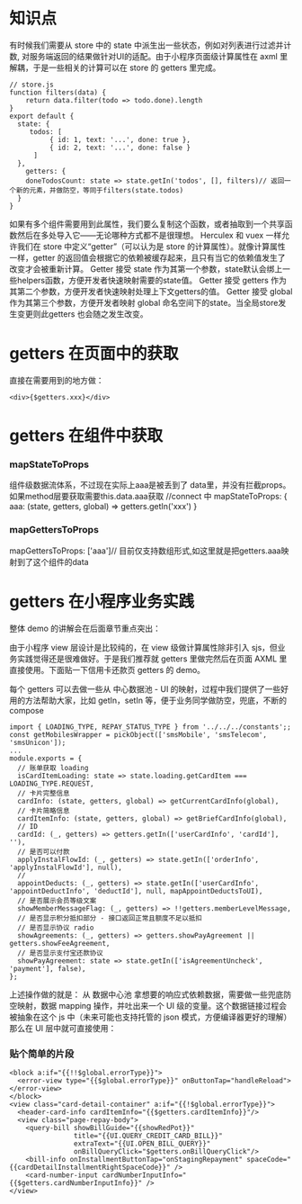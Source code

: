 # 知识点
有时候我们需要从 store 中的 state 中派生出一些状态，例如对列表进行过滤并计数, 对服务端返回的结果做针对UI的适配。由于小程序页面级计算属性在 axml 里解耦，于是一些相关的计算可以在 store 的 getters 里完成。

```
// store.js
function filters(data) {
    return data.filter(todo => todo.done).length
}
export default {
  state: {
     todos: [
          { id: 1, text: '...', done: true },
          { id: 2, text: '...', done: false }
      ]
  },
    getters: {
    doneTodosCount: state => state.getIn('todos', [], filters)// 返回一个新的元素，并做防空，等同于filters(state.todos)
  }
}
```
如果有多个组件需要用到此属性，我们要么复制这个函数，或者抽取到一个共享函数然后在多处导入它——无论哪种方式都不是很理想。
Herculex 和 vuex 一样允许我们在 store 中定义“getter”（可以认为是 store 的计算属性）。就像计算属性一样，getter 的返回值会根据它的依赖被缓存起来，且只有当它的依赖值发生了改变才会被重新计算。
Getter 接受 state 作为其第一个参数，state默认会绑上一些helpers函数，方便开发者快速映射需要的state值。
Getter 接受 getters 作为其第二个参数，方便开发者快速映射处理上下文getters的值。
Getter 接受 global 作为其第三个参数，方便开发者映射 global 命名空间下的state。当全局store发生变更则此getters 也会随之发生改变。 
# getters 在页面中的获取
直接在需要用到的地方做：
```
<div>{$getters.xxx}</div>
```
# getters 在组件中获取
### mapStateToProps
组件级数据流体系，不过现在实际上aaa是被丢到了 data里，并没有拦截props。如果method层要获取需要this.data.aaa获取
//connect 中
mapStateToProps: {
    aaa: (state, getters, global) => getters.getIn('xxx')
}
### mapGettersToProps
mapGettersToProps: ['aaa']// 目前仅支持数组形式,如这里就是把getters.aaa映射到了这个组件的data

# getters 在小程序业务实践
整体 demo 的讲解会在后面章节重点突出：

由于小程序 view 层设计是比较纯的，在 view 级做计算属性除非引入 sjs，但业务实践觉得还是很难做好。于是我们推荐就  getters 里做完然后在页面 AXML 里直接使用。下面贴一下信用卡还款页 getters 的 demo。

每个 getters 可以去做一些从 中心数据池 - UI 的映射，过程中我们提供了一些好用的方法帮助大家，比如 getIn，setIn 等，便于业务同学做防空，兜底，不断的compose

```
import { LOADING_TYPE, REPAY_STATUS_TYPE } from '../../../constants';;
const getMobilesWrapper = pickObject(['smsMobile', 'smsTelecom', 'smsUnicon']);
...
module.exports = {
  // 账单获取 loading
  isCardItemLoading: state => state.loading.getCardItem === LOADING_TYPE.REQUEST,
  // 卡片完整信息
  cardInfo: (state, getters, global) => getCurrentCardInfo(global),
  // 卡片简略信息
  cardItemInfo: (state, getters, global) => getBriefCardInfo(global),
  // ID
  cardId: (_, getters) => getters.getIn(['userCardInfo', 'cardId'], ''),
  // 是否可以付款
  applyInstalFlowId: (_, getters) => state.getIn(['orderInfo', 'applyInstalFlowId'], null),
  // 
  appointDeducts: (_, getters) => state.getIn(['userCardInfo', 'appointDeductInfo', 'deductId'], null, mapAppointDeductsToUI),
  // 是否展示会员等级文案
  showMemberMessageFlag: (_, getters) => !!getters.memberLevelMessage,
  // 是否显示积分抵扣部分 - 接口返回正常且额度不足以抵扣
  // 是否显示协议 radio
  showAgreements: (_, getters) => getters.showPayAgreement || getters.showFeeAgreement,
  // 是否显示支付宝还款协议
  showPayAgreement: state => state.getIn(['isAgreementUncheck', 'payment'], false),
};
```

上述操作做的就是：
从 数据中心池 拿想要的响应式依赖数据，需要做一些兜底防空映射，数据 mapping 操作，并吐出来一个 UI 级的变量。这个数据链接过程会被抽象在这个 js 中（未来可能也支持托管的 json 模式，方便编译器更好的理解）
那么在 UI 层中就可直接使用：

### 贴个简单的片段
```
<block a:if="{{!!$global.errorType}}">
  <error-view type="{{$global.errorType}}" onButtonTap="handleReload"></error-view>
</block>
<view class="card-detail-container" a:if="{{!$global.errorType}}">
  <header-card-info cardItemInfo="{{$getters.cardItemInfo}}"/>
  <view class="page-repay-body">
    <query-bill showBillGuide="{{showRedPot}}"
                title="{{UI.QUERY_CREDIT_CARD_BILL}}"
                extraText="{{UI.OPEN_BILL_QUERY}}"
                onBillQueryClick="$getters.onBillQueryClick"/>
    <bill-info onInstallmentButtonTap="onStagingRepayment" spaceCode="{{cardDetailInstallmentRightSpaceCode}}" />
    <card-number-input cardNumberInputInfo="{{$getters.cardNumberInputInfo}}" />
</view>
```